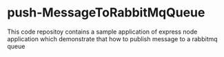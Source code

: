 # push-MessageToRabbitMqQueue
This code repositoy contains a sample application of express node application which demonstrate that how to publish message to a rabbitmq queue
